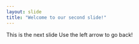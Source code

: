 ```yaml
---
layout: slide
title: "Welcome to our second slide!"
---
```

This is the next slide
Use the left arrow to go back!